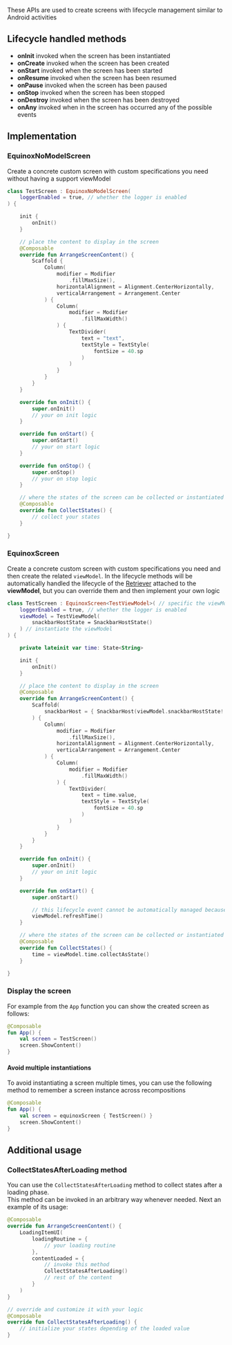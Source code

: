These APIs are used to create screens with lifecycle management similar to Android activities

## Lifecycle handled methods

- **onInit** invoked when the screen has been instantiated
- **onCreate** invoked when the screen has been created
- **onStart** invoked when the screen has been started
- **onResume** invoked when the screen has been resumed
- **onPause** invoked when the screen has been paused
- **onStop** invoked when the screen has been stopped
- **onDestroy** invoked when the screen has been destroyed
- **onAny** invoked when in the screen has occurred any of the possible events

## Implementation

### EquinoxNoModelScreen

Create a concrete custom screen with custom specifications you need without having a support viewModel

```kotlin
class TestScreen : EquinoxNoModelScreen(
    loggerEnabled = true, // whether the logger is enabled
) {

    init {
        onInit()
    }

    // place the content to display in the screen
    @Composable
    override fun ArrangeScreenContent() {
        Scaffold {
            Column(
                modifier = Modifier
                    .fillMaxSize(),
                horizontalAlignment = Alignment.CenterHorizontally,
                verticalArrangement = Arrangement.Center
            ) {
                Column(
                    modifier = Modifier
                        .fillMaxWidth()
                ) {
                    TextDivider(
                        text = "text",
                        textStyle = TextStyle(
                            fontSize = 40.sp
                        )
                    )
                }
            }
        }
    }

    override fun onInit() {
        super.onInit()
        // your on init logic
    }

    override fun onStart() {
        super.onStart()
        // your on start logic
    }

    override fun onStop() {
        super.onStop()
        // your on stop logic
    }

    // where the states of the screen can be collected or instantiated
    @Composable
    override fun CollectStates() {
        // collect your states
    }

}
```

### EquinoxScreen

Create a concrete custom screen with custom specifications you need and then create the related `viewModel`.
In the lifecycle methods will be automatically handled the lifecycle of the [Retriever](Retriever.md) attached to the
**viewModel**, but you can override them and then implement your own logic

```kotlin
class TestScreen : EquinoxScreen<TestViewModel>( // specific the viewModel
    loggerEnabled = true, // whether the logger is enabled
    viewModel = TestViewModel(
        snackbarHostState = SnackbarHostState()
    ) // instantiate the viewModel
) {

    private lateinit var time: State<String>

    init {
        onInit()
    }

    // place the content to display in the screen
    @Composable
    override fun ArrangeScreenContent() {
        Scaffold(
            snackbarHost = { SnackbarHost(viewModel.snackbarHostState!!) }
        ) {
            Column(
                modifier = Modifier
                    .fillMaxSize(),
                horizontalAlignment = Alignment.CenterHorizontally,
                verticalArrangement = Arrangement.Center
            ) {
                Column(
                    modifier = Modifier
                        .fillMaxWidth()
                ) {
                    TextDivider(
                        text = time.value,
                        textStyle = TextStyle(
                            fontSize = 40.sp
                        )
                    )
                }
            }
        }
    }

    override fun onInit() {
        super.onInit()
        // your on init logic
    }

    override fun onStart() {
        super.onStart()

        // this lifecycle event cannot be automatically managed because the refresh routine is custom
        viewModel.refreshTime()
    }

    // where the states of the screen can be collected or instantiated
    @Composable
    override fun CollectStates() {
        time = viewModel.time.collectAsState()
    }

}
```

### Display the screen

For example from the `App` function you can show the created screen as follows:

```kotlin
@Composable
fun App() {
    val screen = TestScreen()
    screen.ShowContent()
}
```

#### Avoid multiple instantiations

To avoid instantiating a screen multiple times, you can use the following method to remember a screen instance across
recompositions

```kotlin
@Composable
fun App() {
    val screen = equinoxScreen { TestScreen() }
    screen.ShowContent()
}
```

## Additional usage

### CollectStatesAfterLoading method

You can use the `CollectStatesAfterLoading` method to collect states after a loading phase.  
This method can be invoked in an arbitrary way whenever needed. Next an example of its usage:

```kotlin
@Composable
override fun ArrangeScreenContent() {
    LoadingItemUI(
        loadingRoutine = {
            // your loading routine
        },
        contentLoaded = {
            // invoke this method
            CollectStatesAfterLoading()
            // rest of the content
        }
    )
}

// override and customize it with your logic
@Composable
override fun CollectStatesAfterLoading() {
    // initialize your states depending of the loaded value
}
```